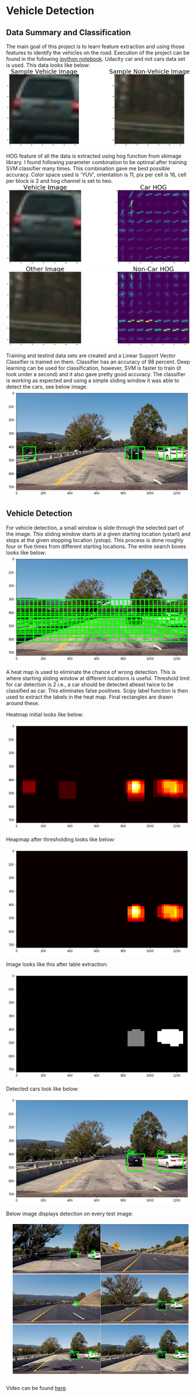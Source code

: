 # Vehicle Detection

## Data Summary and Classification
The main goal of this project is to learn feature extraction and using those features to identify the vehicles on the road. Execution of 
the project can be found in the following [ipython notebook](https://github.com/suji0131/Vehicle_Detection/blob/master/Vehicle_Detection.ipynb). Udacity car and not cars data set is used. This data looks like below:
![SampleData](https://github.com/suji0131/Vehicle_Detection/blob/master/output_imgs/DataSumm.png)

HOG feature of all the data is extracted using hog function from skimage library. I found following parameter combination to be optimal after training SVM classifier many times. This combination gave me best possible accuracy. Color space used is 'YUV', orientation is 11, pix per cell is 16, cell per block is 2 and hog channel is set to two. 
![FeatureAndHOGimage1](https://github.com/suji0131/Vehicle_Detection/blob/master/output_imgs/hog1.png)
![FeatureAndHOGimage2](https://github.com/suji0131/Vehicle_Detection/blob/master/output_imgs/hog2.png)

Training and testind data sets are created and a Linear Support Vector Classifier is trained on them. Classifier has an accuracy of 98 
percent. Deep learning can be used for classification, however, SVM is faster to train (it took under a second) and it also gave pretty 
good accuracy. The classifier is working as expected and using a simple sliding window it was able to detect the cars, see below image.
![Classifer_](https://github.com/suji0131/Vehicle_Detection/blob/master/output_imgs/classifier_per.png)

## Vehicle Detection
For vehicle detection, a small window is slide through the selected part of the image. This sliding window starts at a given starting 
location (ystart) and stops at the given stopping location (ystop). This process is done roughly four or five times from different starting
locations. The entire search boxes looks like below:
![entiresearchwindow](https://github.com/suji0131/Vehicle_Detection/blob/master/output_imgs/searcharea.png)

A heat map is used to eliminate the chance of wrong detection. This is where starting sliding window at different locations is useful. Threshold limit for car detection is 2 i.e., a car should be detected atleast twice to be classified as car. This eliminates false positives. Scipy label function is then used to extract the labels in the heat map. Final rectangles are drawn around these.

Heatmap initial looks like below:

![HeatMap1](https://github.com/suji0131/Vehicle_Detection/blob/master/output_imgs/heatmap.png)

Heapmap after thresholding looks like below:

![Heatmap2](https://github.com/suji0131/Vehicle_Detection/blob/master/output_imgs/heatmapthres.png)

Image looks like this after lable extraction:

![lable](https://github.com/suji0131/Vehicle_Detection/blob/master/output_imgs/labels.png)

Detected cars look like below:

![DetectCars](https://github.com/suji0131/Vehicle_Detection/blob/master/output_imgs/detectingcars.png)

Below image displays detection on every test image:

![all_imgs](https://github.com/suji0131/Vehicle_Detection/blob/master/output_imgs/1alltest_imgs.png)

Video can be found [here](https://github.com/suji0131/Vehicle_Detection/blob/master/project_video_out.mp4).
